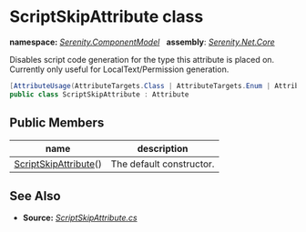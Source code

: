 # ScriptSkipAttribute class
**namespace:** *[Serenity.ComponentModel](../README.md#serenity.componentmodel-namespace)*   **assembly**: *[Serenity.Net.Core](../README.md)*

Disables script code generation for the type this attribute is placed on. Currently only useful for LocalText/Permission generation.

```csharp
[AttributeUsage(AttributeTargets.Class | AttributeTargets.Enum | AttributeTargets.Property | AttributeTargets.Field)]
public class ScriptSkipAttribute : Attribute
```

## Public Members

| name | description |
| --- | --- |
| [ScriptSkipAttribute](ScriptSkipAttribute/ScriptSkipAttribute.md)() | The default constructor. |

## See Also

* **Source:** *[ScriptSkipAttribute.cs](https://github.com/serenity-is/Serenity/blob/master/src/Serenity.Net.Core/ComponentModel/Common/ScriptSkipAttribute.cs)*
